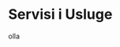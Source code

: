 # Servisi i Usluge

<script setup>
const slides = [
    { content: 'Igraj', content_text: 'I PRONADI PROIZVODE', color: 'red', image: '/image1.png', },
    { content: 'Skupljaj', content_text: 'SKUPLJAJ PROIZVODE', color: 'red', image: '/image1.png', },
    { content: 'Otkrij', content_text: 'NOVE MOGUĆNOSTI', color: 'lime', image: '/image1.png', },
    { content: 'Uživaj', content_text: 'U NAJBOLJEM KVALITETU', color: 'cyan', image: '/image1.png', }]
</script>

<Carousel :slides="slides" />

olla
